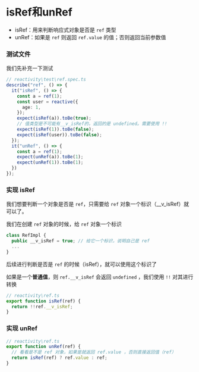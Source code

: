 # isRef和unRef

- isRef：用来判断响应式对象是否是 `ref` 类型
- unRef：如果是 `ref` 则返回 `ref.value` 的值；否则返回当前参数值

### 测试文件

我们先补充一下测试

```ts
// reactivity\test\ref.spec.ts
describe("ref", () => {
  it("isRef", () => {
    const a = ref(1);
    const user = reactive({
      age: 1,
    });
    expect(isRef(a)).toBe(true);
    // 值类型是不可能有__v_isRef的，返回的是 undefined。需要使用 !!
    expect(isRef(1)).toBe(false); 
    expect(isRef(user)).toBe(false);
  });
  it("unRef", () => {
    const a = ref(1);
    expect(unRef(a)).toBe(1);
    expect(unRef(1)).toBe(1); 
  })
});
```



### 实现 isRef

我们想要判断一个对象是否是 `ref`，只需要给 `ref` 对象一个标识（__v_isRef）就可以了。

我们在创建 `ref` 对象的时候，给 `ref` 对象一个标识

```ts
class RefImpl {
  public __v_isRef = true; // 给它一个标识，说明自己是 ref
  ...
}
```

后续进行判断是否是 `ref` 的时候（isRef），就可以使用这个标识了

如果是一个**普通值**，则 `ref.__v_isRef` 会返回 `undefined` ，我们使用 `!!` 对其进行转换

```ts
// reactivity\ref.ts
export function isRef(ref) {
  return !!ref.__v_isRef;
}
```



### 实现 unRef

```ts
// reactivity\ref.ts
export function unRef(ref) {
  // 看看是不是 ref 对象，如果是就返回 ref.value ，否则直接返回值（ref）
  return isRef(ref) ? ref.value : ref;
}
```







